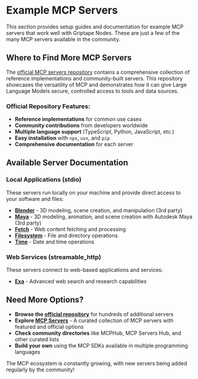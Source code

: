 # Example MCP Servers

This section provides setup guides and documentation for example MCP servers that work well with Griptape Nodes. These are just a few of the many MCP servers available in the community.

## Where to Find More MCP Servers

The [official MCP servers repository](https://github.com/modelcontextprotocol/servers) contains a comprehensive collection of reference implementations and community-built servers. This repository showcases the versatility of MCP and demonstrates how it can give Large Language Models secure, controlled access to tools and data sources.

### Official Repository Features:

- **Reference implementations** for common use cases
- **Community contributions** from developers worldwide
- **Multiple language support** (TypeScript, Python, JavaScript, etc.)
- **Easy installation** with `npx`, `uvx`, and `pip`
- **Comprehensive documentation** for each server

## Available Server Documentation

### Local Applications (stdio)

These servers run locally on your machine and provide direct access to your software and files:

- **[Blender](./blender.md)** - 3D modeling, scene creation, and manipulation (3rd party)
- **[Maya](./maya.md)** - 3D modeling, animation, and scene creation with Autodesk Maya (3rd party)
- **[Fetch](./fetch.md)** - Web content fetching and processing
- **[Filesystem](./filesystem.md)** - File and directory operations
- **[Time](./time.md)** - Date and time operations

### Web Services (streamable_http)

These servers connect to web-based applications and services:

- **[Exa](./exa.md)** - Advanced web search and research capabilities

## Need More Options?

- **Browse the [official repository](https://github.com/modelcontextprotocol/servers)** for hundreds of additional servers
- **Explore [MCP Servers](https://mcpservers.org/)** - A curated collection of MCP servers with featured and official options
- **Check community directories** like MCPHub, MCP Servers Hub, and other curated lists
- **Build your own** using the MCP SDKs available in multiple programming languages

The MCP ecosystem is constantly growing, with new servers being added regularly by the community!
